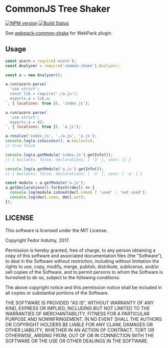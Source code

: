 # CommonJS Tree Shaker
[![NPM version](https://badge.fury.io/js/common-shake.svg)](http://badge.fury.io/js/common-shake)
[![Build Status](https://secure.travis-ci.org/indutny/common-shake.svg)](http://travis-ci.org/indutny/common-shake)

See [webpack-common-shake][0] for WebPack plugin.

## Usage

```js
const acorn = require('acorn');
const Analyzer = require('common-shake').Analyzer;

const a = new Analyzer();

a.run(acorn.parse(`
  'use strict';
  const lib = require('./a.js');
  exports.a = lib.a;
`, { locations: true }), 'index.js');

a.run(acorn.parse(`
  'use strict';
  exports.a = 42;
`, { locations: true }), 'a.js');

a.resolve('index.js', './a.js', 'a.js');
console.log(a.isSuccess(), a.bailouts);
// true false

console.log(a.getModule('index.js').getInfo());
// { bailouts: false, declarations: [ 'a' ], uses: [] }

console.log(a.getModule('a.js').getInfo());
// { bailouts: false, declarations: [ 'a' ], uses: [ 'a' ] }

const module = a.getModule('a.js');
a.getDeclarations().forEach((decl) => {
  console.log(module.isUsed(decl.name) ? 'used' : 'not used');
  console.log(decl.name, decl.ast);
});
```

## LICENSE

This software is licensed under the MIT License.

Copyright Fedor Indutny, 2017.

Permission is hereby granted, free of charge, to any person obtaining a
copy of this software and associated documentation files (the
"Software"), to deal in the Software without restriction, including
without limitation the rights to use, copy, modify, merge, publish,
distribute, sublicense, and/or sell copies of the Software, and to permit
persons to whom the Software is furnished to do so, subject to the
following conditions:

The above copyright notice and this permission notice shall be included
in all copies or substantial portions of the Software.

THE SOFTWARE IS PROVIDED "AS IS", WITHOUT WARRANTY OF ANY KIND, EXPRESS
OR IMPLIED, INCLUDING BUT NOT LIMITED TO THE WARRANTIES OF
MERCHANTABILITY, FITNESS FOR A PARTICULAR PURPOSE AND NONINFRINGEMENT. IN
NO EVENT SHALL THE AUTHORS OR COPYRIGHT HOLDERS BE LIABLE FOR ANY CLAIM,
DAMAGES OR OTHER LIABILITY, WHETHER IN AN ACTION OF CONTRACT, TORT OR
OTHERWISE, ARISING FROM, OUT OF OR IN CONNECTION WITH THE SOFTWARE OR THE
USE OR OTHER DEALINGS IN THE SOFTWARE.

[0]: https://github.com/indutny/webpack-common-shake
